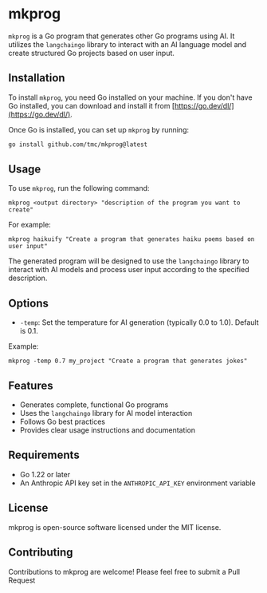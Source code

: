 # mkprog

`mkprog` is a Go program that generates other Go programs using AI. It utilizes the `langchaingo` library to interact with an AI language model and create structured Go projects based on user input.

## Installation

To install `mkprog`, you need Go installed on your machine. If you don't have Go installed, you can download and install it from [https://go.dev/dl/](https://go.dev/dl/).

Once Go is installed, you can set up `mkprog` by running:

```bash
go install github.com/tmc/mkprog@latest
```

## Usage

To use `mkprog`, run the following command:

```shell
mkprog <output directory> "description of the program you want to create"
```

For example:

```shell
mkprog haikuify "Create a program that generates haiku poems based on user input"
```

The generated program will be designed to use the `langchaingo` library to interact with AI models and process user input according to the specified description.

## Options

- `-temp`: Set the temperature for AI generation (typically 0.0 to 1.0). Default is 0.1.

Example:

```shell
mkprog -temp 0.7 my_project "Create a program that generates jokes"
```

## Features

- Generates complete, functional Go programs
- Uses the `langchaingo` library for AI model interaction
- Follows Go best practices
- Provides clear usage instructions and documentation

## Requirements

- Go 1.22 or later
- An Anthropic API key set in the `ANTHROPIC_API_KEY` environment variable

## License

mkprog is open-source software licensed under the MIT license.

## Contributing

Contributions to mkprog are welcome! Please feel free to submit a Pull Request
